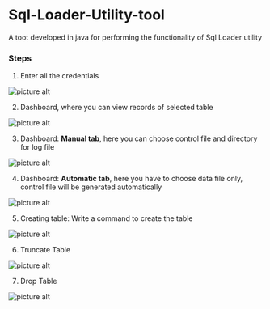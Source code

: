 Sql-Loader-Utility-tool
=======================
A toot developed in java for performing the functionality of Sql Loader utility

### Steps ###
1. Enter all the credentials

![picture alt](https://github.com/Tapaswi846580/Sql-Loader-Utility-tool/blob/master/Images/1.JPG)

2. Dashboard, where you can view records of selected table

![picture alt](https://github.com/Tapaswi846580/Sql-Loader-Utility-tool/blob/master/Images/2.JPG)

3. Dashboard: **Manual tab**, here you can choose control file and directory for log file

![picture alt](https://github.com/Tapaswi846580/Sql-Loader-Utility-tool/blob/master/Images/3.JPG)

4. Dashboard: **Automatic tab**, here you have to choose data file only, control file will be generated automatically 

![picture alt](https://github.com/Tapaswi846580/Sql-Loader-Utility-tool/blob/master/Images/4.JPG)

5. Creating table: Write a command to create the table

![picture alt](https://github.com/Tapaswi846580/Sql-Loader-Utility-tool/blob/master/Images/5.JPG)

6. Truncate Table

![picture alt](https://github.com/Tapaswi846580/Sql-Loader-Utility-tool/blob/master/Images/6.JPG)

7. Drop Table

![picture alt](https://github.com/Tapaswi846580/Sql-Loader-Utility-tool/blob/master/Images/7.JPG)
